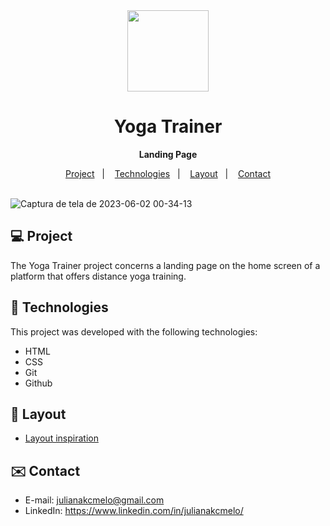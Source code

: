 <div align="center">

<img src="https://github.com/julianakcm1/LP-YogaTrainer/assets/54086293/7a7489bf-3166-4afe-9812-737d40e7634f" width=130 height=130>

# Yoga Trainer <br>
**Landing Page**

</div>

<p align="center">
  <a href="#-projeto">Project</a>&nbsp;&nbsp;&nbsp;|&nbsp;&nbsp;&nbsp;
  <a href="#-tecnologias">Technologies</a>&nbsp;&nbsp;&nbsp;|&nbsp;&nbsp;&nbsp;
  <a href="#-layout">Layout</a>&nbsp;&nbsp;&nbsp;|&nbsp;&nbsp;&nbsp;
  <a href="#-contato">Contact</a><br><br>
</p>

![Captura de tela de 2023-06-02 00-34-13](https://github.com/julianakcm1/LP-YogaTrainer/assets/54086293/7e9d85ab-3317-430c-b084-af8167831fb4)

<div id="-projeto">

## :computer: Project
  
The Yoga Trainer project concerns a landing page on the home screen of a platform that offers distance yoga training.

</div>

<div id="-tecnologias">
  
## :rocket: Technologies

This project was developed with the following technologies:

- HTML  
- CSS
- Git
- Github

</div>

<div id="-layout">

## :memo: Layout

- [Layout inspiration](https://www.uplabs.com/posts/yoga-trainer-giving-training-the-people-for-good-health-in-the-yoga-studio)

</div>

<div id="-contato">

## :envelope: Contact

- E-mail: julianakcmelo@gmail.com
- LinkedIn: https://www.linkedin.com/in/julianakcmelo/

</div>
